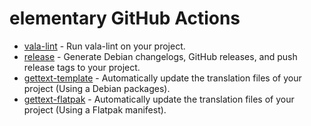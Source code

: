 # elementary GitHub Actions

* [vala-lint](vala-lint/README.md) - Run vala-lint on your project.
* [release](release/README.md) - Generate Debian changelogs, GitHub releases, and push release tags to your project.
* [gettext-template](gettext-template/README.md) - Automatically update the translation files of your project (Using a Debian packages).
* [gettext-flatpak](gettext-flatpak/README.md) - Automatically update the translation files of your project (Using a Flatpak manifest).
